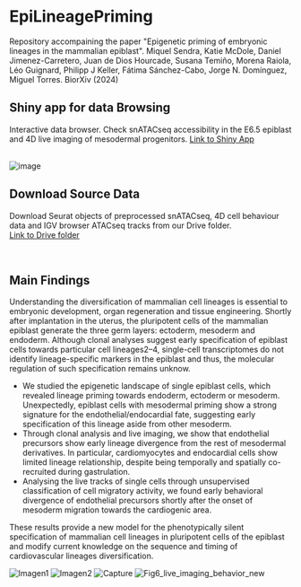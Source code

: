 # EpiLineagePriming
Repository accompaining the paper "Epigenetic priming of embryonic lineages in the mammalian epiblast". Miquel Sendra, Katie McDole, Daniel Jimenez-Carretero, Juan de Dios Hourcade, Susana Temiño, Morena Raiola, Léo Guignard, Philipp J Keller, Fátima Sánchez-Cabo, Jorge N. Domínguez, Miguel Torres.  BiorXiv (2024)

## Shiny app for data Browsing
Interactive data browser. Check snATACseq accessibility in the E6.5 epiblast and 4D live imaging of mesodermal progenitors.
<a href='[https://drive.google.com/drive/folders/1nI6Qtt0Jl4oV2VSEJVIRKyieK7SgpU2Z?usp=sharing](https://bioinfo.cnic.es/EpiLineagePriming/)'>Link to Shiny App</a></p><br>
![image](https://github.com/MiquelSendra/EpiLineagePriming/assets/63929719/e840223d-7bf2-45a1-9e20-41d08211d607)


## Download Source Data
Download Seurat objects of preprocessed snATACseq, 4D cell behaviour data and IGV browser ATACseq tracks from our Drive folder.<br>
         <a href='https://drive.google.com/drive/folders/1zCrDP6yV4cYUuy778jdIGJo-MIsAx-Vu?usp=sharing'>Link to Drive folder</a></p><br>

## Main Findings

Understanding the diversification of mammalian cell lineages is essential to embryonic development, organ regeneration and tissue engineering. Shortly after implantation in the uterus, the pluripotent cells of the mammalian epiblast generate the three germ layers: ectoderm, mesoderm and endoderm. Although clonal analyses suggest early specification of epiblast cells towards particular cell lineages2–4, single-cell transcriptomes do not identify lineage-specific markers in the epiblast and thus, the molecular regulation of such specification remains unknow. 
* We studied the epigenetic landscape of single epiblast cells, which revealed lineage priming towards endoderm, ectoderm or mesoderm. Unexpectedly, epiblast cells with mesodermal priming show a strong signature for the endothelial/endocardial fate, suggesting early specification of this lineage aside from other mesoderm. 
* Through clonal analysis and live imaging, we show that endothelial precursors show early lineage divergence from the rest of mesodermal derivatives. In particular, cardiomyocytes and endocardial cells show limited lineage relationship, despite being temporally and spatially co-recruited during gastrulation. 
* Analysing the live tracks of single cells through unsupervised classification of cell migratory activity, we found early behavioral divergence of endothelial precursors shortly after the onset of  mesoderm migration towards the cardiogenic area. 

These results provide a new model for the phenotypically silent specification of mammalian cell lineages in pluripotent cells of the epiblast and modify current knowledge on the sequence and timing of cardiovascular lineages diversification.

![Imagen1](https://github.com/MiquelSendra/EpiLineagePriming/assets/63929719/861d4e6a-0d4b-4567-8f5f-425ac22caeb1)
![Imagen2](https://github.com/MiquelSendra/EpiLineagePriming/assets/63929719/3a2cb45f-92cb-451b-8bd7-887d2266fe61)
![Capture](https://github.com/MiquelSendra/EpiLineagePriming/assets/63929719/55741639-6cf6-4e80-b3bc-52970eae18c4)
![Fig6_live_imaging_behavior_new](https://github.com/MiquelSendra/EpiLineagePriming/assets/63929719/eb00b8ad-17dc-447d-ab88-e9732aebfea5)
